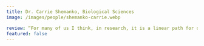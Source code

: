 ```yaml
---
title: Dr. Carrie Shemanko, Biological Sciences
image: /images/people/shemanko-carrie.webp

review: “For many of us I think, in research, it is a linear path for discovery, for the most part. It involves funding, and discovery, and, luckily for me, it involved the From Lab 2 Fulfillment course. It helped me think about my research in a much different way, and learning the skills that I had has helped not only in my research, but in other aspects.I think one of the most important things that I've taken home from the workshop is that what you do with that company is also up to you. You follow your own ethics and values in that company and you build your company based on that, and I just think that is a wonderful way to look at this part of our lives.”
featured: false
---
```

